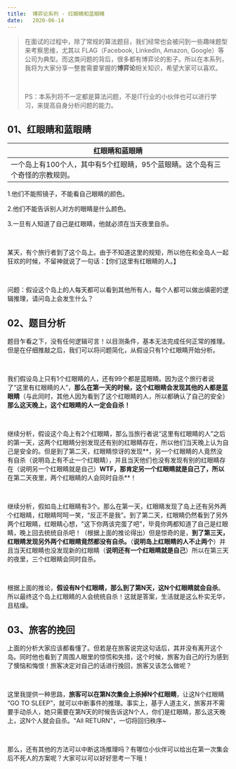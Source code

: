```yaml
---
title:	博弈论系列 - 红眼睛和蓝眼睛
date:	2020-06-14
---
```


> 在面试的过程中，除了常规的算法题目，我们经常也会被问到一些趣味题型来考察思维，尤其以 FLAG（Facebook, LinkedIn, Amazon, Google）等公司为典型。而这类问题的背后，很多都有博弈论的影子。所以在本系列，我将为大家分享一整套需要掌握的**博弈论**相关知识，希望大家可以喜欢。
>
> <br/>
>
> PS：本系列将不一定都是算法问题，不是IT行业的小伙伴也可以进行学习，来提高自身分析问题的能力。

## 01、红眼睛和蓝眼睛

| 红眼睛和蓝眼睛                                               |
| ------------------------------------------------------------ |
| 一个岛上有100个人，其中有5个红眼睛，95个蓝眼睛。这个岛有三个奇怪的宗教规则。 |

1.他们不能照镜子，不能看自己眼睛的颜色。

2.他们不能告诉别人对方的眼睛是什么颜色。

3.一旦有人知道了自己是红眼睛，他就必须在当天夜里自杀。

<br/>

某天，有个旅行者到了这个岛上。由于不知道这里的规矩，所以他在和全岛人一起狂欢的时候，不留神就说了一句话：【你们这里有红眼睛的人。】

<br/>

问题：假设这个岛上的人每天都可以看到其他所有人，每个人都可以做出缜密的逻辑推理，请问岛上会发生什么？

## 02、题目分析

题目乍看之下，没有任何逻辑可言！以目测条件，基本无法完成任何正常的推理。但是在仔细推敲之后，我们可以将问题简化，从假设只有1个红眼睛开始分析。

<br/>

我们假设岛上只有1个红眼睛的人，还有99个都是蓝眼睛。因为这个旅行者说了“这里有红眼睛的人”，**那么在第一天的时候，这个红眼睛会发现其他的人都是蓝眼睛**（与此同时，其他人因为看到了这个红眼睛的人，所以都确认了自己的安全）**那么这天晚上，这个红眼睛的人一定会自杀！**

<br/>

继续分析，假设这个岛上有2个红眼睛，那么当旅行者说“这里有红眼睛的人”之后的第一天，这两个红眼睛分别发现还有别的红眼睛存在，所以他们当天晚上认为自己是安全的。但是到了第二天，红眼睛惊讶的发现**，另一个红眼睛的人竟然没有自杀（说明岛上有不止一个红眼睛），并且当天他们也没有发现有别的红眼睛存在（说明另一个红眼睛就是自己）**WTF，那肯定另一个红眼睛就是自己了，所以**在第二天夜里，两个红眼睛的人会同时自杀**！

<br/>

继续分析，假如岛上红眼睛有3个。那么在第一天，红眼睛发现了岛上还有另外两个红眼睛，红眼睛呵呵一笑，“反正不是我”。到了第二天，红眼睛仍然看到了另外两个红眼睛，红眼睛心想，"这下你两该完蛋了吧"，毕竟你两都知道了自己是红眼睛，晚上回去统统自杀吧！（根据上面的推论得出）但是惊奇的是，**到了第三天，红眼睛发现另外两个红眼睛竟然都没有自杀。**（**说明岛上红眼睛的人不止两个**）并且当天红眼睛也没发现新的红眼睛（**说明还有一个红眼睛就是自己**）所以在第三天的夜里，三个红眼睛会同时自杀。

<br/>

根据上面的推论，**假设有N个红眼睛，那么到了第N天，这N个红眼睛就会自杀**。所以最终这个岛上红眼睛的人会统统自杀！这就是答案，生活就是这么朴实无华，且枯燥。

## 03、旅客的挽回

上面的分析大家应该都看懂了。但若是在旅客说完这句话后，其并没有离开这个岛。同时他也看到了周围人眼里的惊慌和失措，这个时候，旅客为自己的行为感到了懊恼和悔恨！旅客决定对自己的话进行挽回，旅客又该怎么做呢？

<br/>

这里我提供一种思路，**旅客可以在第N次集会上杀掉N个红眼睛**，让这N个红眼睛 “GO TO SLEEP”，就可以中断事件的推理。事实上，基于人道主义，旅客并不需要手动杀人，她只需要在第N天的时候告诉这N个人，你们是红眼睛，那么这天晚上，这N个人就会自杀。"All RETURN"，一切将回归秩序~

<br/>

那么，还有其他的方法可以中断这场推理吗？有哪位小伙伴可以给出在第一次集会后不死人的方案呢？大家可以可以好好思考一下哦！